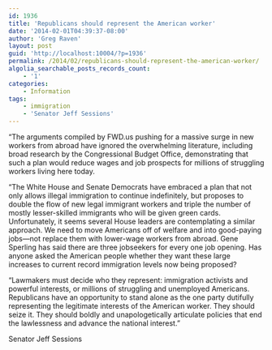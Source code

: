 ```yaml
---
id: 1936
title: 'Republicans should represent the American worker'
date: '2014-02-01T04:39:37-08:00'
author: 'Greg Raven'
layout: post
guid: 'http://localhost:10004/?p=1936'
permalink: /2014/02/republicans-should-represent-the-american-worker/
algolia_searchable_posts_records_count:
    - '1'
categories:
    - Information
tags:
    - immigration
    - 'Senator Jeff Sessions'
---
```


“The arguments compiled by FWD.us pushing for a massive surge in new workers from abroad have ignored the overwhelming literature, including broad research by the Congressional Budget Office, demonstrating that such a plan would reduce wages and job prospects for millions of struggling workers living here today.  
  
“The White House and Senate Democrats have embraced a plan that not only allows illegal immigration to continue indefinitely, but proposes to double the flow of new legal immigrant workers and triple the number of mostly lesser-skilled immigrants who will be given green cards. Unfortunately, it seems several House leaders are contemplating a similar approach. We need to move Americans off of welfare and into good-paying jobs—not replace them with lower-wage workers from abroad. Gene Sperling has said there are three jobseekers for every one job opening. Has anyone asked the American people whether they want these large increases to current record immigration levels now being proposed?

“Lawmakers must decide who they represent: immigration activists and powerful interests, or millions of struggling and unemployed Americans. Republicans have an opportunity to stand alone as the one party dutifully representing the legitimate interests of the American worker. They should seize it. They should boldly and unapologetically articulate policies that end the lawlessness and advance the national interest.”

Senator Jeff Sessions